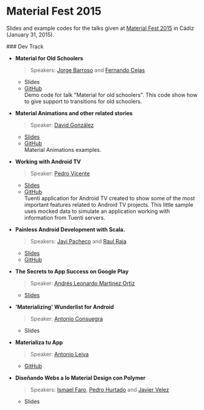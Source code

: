 # Material Fest 2015

Slides and example codes for the talks given at [Material Fest 2015][1] in Cádiz (January 31, 2015).

### Dev Track

* **Material for Old Schoolers**
  > Speakers: [Jorge Barroso][2] and [Fernando Cejas][3]
  * Slides
  * [GitHub](https://github.com/flipper83/transition-old-school)  
  Demo code for talk "Material for old schoolers". This code show how to give support to transitions for old schoolers.

* **Material Animations and other related stories**
  > Speaker: [David González][4]
  * [Slides](https://speakerdeck.com/malmstein/material-animations)
  * [GitHub](https://github.com/malmstein/MaterialAnimations)  
  Material Animations examples.

* **Working with Android TV**
  > Speaker: [Pedro Vicente][5]
  * [Slides](http://www.slideshare.net/PedroVicenteGmezSnch/working-with-android-tv-english)
  * [GitHub](https://github.com/pedrovgs/TuentiTV)  
  Tuenti application for Android TV created to show some of the most important features related to Android TV projects. This little sample uses mocked data to simulate an application working with information from Tuenti servers. 

* **Painless Android Development with Scala.**
  > Speakers: [Javi Pacheco][6] and [Raul Raja][7]
  * [Slides](https://speakerdeck.com/raulraja/painless-android-development-with-scala)
  * [GitHub](http://47deg.github.io/translate-bubble-android/)

* **The Secrets to App Success on Google Play**
  > Speaker: [Andrés Leonardo Martinez Ortiz][8]
  * [Slides](https://docs.google.com/presentation/d/1GjC7oeGsSrIabkFM-kqfsmLZ8qIXiMFfLoit4SLRnhw/edit?usp=sharing)

* **'Materializing' Wunderlist for Android**
  > Speaker: [Antonio Consuegra][9]
  * Slides

* **Materializa tu App**
  > Speaker: [Antonio Leiva][10]
  * [GitHub](https://github.com/antoniolg/MaterializeYourApp)

* **Diseñando Webs a lo Material Design con Polymer**
  > Speakers: [Ismael Faro][11], [Pedro Hurtado][12] and [Javier Velez][13]
  * Slides

[1]: http://materialfest.com/
[2]: https://twitter.com/flipper83
[3]: https://twitter.com/fernando_cejas
[4]: https://twitter.com/dggonzalez
[5]: https://twitter.com/pedro_g_s
[6]: https://twitter.com/javielinux
[7]: https://twitter.com/raulraja
[8]: https://twitter.com/davilagrau
[9]: https://twitter.com/aconsuegra
[10]: https://twitter.com/lime_cl
[11]: https://twitter.com/ismaelfaro
[12]: https://twitter.com/_PedroHurtado
[13]: https://twitter.com/javiervelezreye
